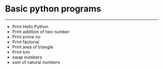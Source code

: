 # Basic python programs
------------------------
* Print Hello Python
* Print addition of two number
* Print prime no
* Print factorial
* Print area of triangle
* Print lcm 
* swap numbers
* sum of natural numbers
